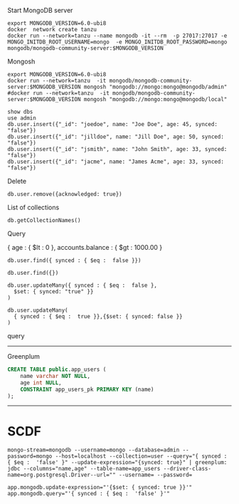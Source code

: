 

Start MongoDB server

```shell
export MONGODB_VERSION=6.0-ubi8
docker  network create tanzu
docker run --network=tanzu --name mongodb -it --rm  -p 27017:27017 -e MONGO_INITDB_ROOT_USERNAME=mongo  -e MONGO_INITDB_ROOT_PASSWORD=mongo mongodb/mongodb-community-server:$MONGODB_VERSION
```


Mongosh

```shell
export MONGODB_VERSION=6.0-ubi8
docker run --network=tanzu  -it mongodb/mongodb-community-server:$MONGODB_VERSION mongosh "mongodb://mongo:mongo@mongodb/admin"
#docker run --network=tanzu  -it mongodb/mongodb-community-server:$MONGODB_VERSION mongosh "mongodb://mongo:mongo@mongodb/local"
```


```shell
show dbs
use admin
db.user.insert({"_id": "joedoe", name: "Joe Doe", age: 45, synced: "false"})
db.user.insert({"_id": "jilldoe", name: "Jill Doe", age: 50, synced: "false"})
db.user.insert({"_id": "jsmith", name: "John Smith", age: 33, synced: "false"})
db.user.insert({"_id": "jacme", name: "James Acme", age: 33, synced: "false"})
```

Delete

```shell
db.user.remove({acknowledged: true})
```

List of collections
```shell
db.getCollectionNames()
```

Query

{ age : { $lt : 0 }, accounts.balance : { $gt : 1000.00 }

```shell
db.user.find({ synced : { $eq :  false }})
```

```shell
db.user.find({})
```


```shell
db.user.updateMany({ synced : { $eq :  false },
  $set: { synced: "true" }}
)
```

```shell
db.user.updateMany(
  { synced : { $eq :  true }},{$set: { synced: false }}
)
```

query


------------------------

Greenplum

```sql
CREATE TABLE public.app_users (
	name varchar NOT NULL,
	age int NULL,
	CONSTRAINT app_users_pk PRIMARY KEY (name)
);
```

---------
# SCDF



```shell
mongo-stream=mongodb --username=mongo --database=admin --password=mongo --host=localhost --collection=user --query="{ synced : { $eq :  'false' }" --update-expression="{synced: true}" | greenplum: jdbc --columns="name,age" --table-name=app_users --driver-class-name=org.postgresql.Driver--url="" --username= --password=
```

```properties
app.mongodb.update-expression="'{$set: { synced: true }}'"
app.mongodb.query="'{ synced : { $eq :  'false' }'"
```


